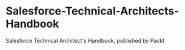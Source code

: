 # Salesforce-Technical-Architects-Handbook
 Salesforce Technical Architect's Handbook, published by Packt
